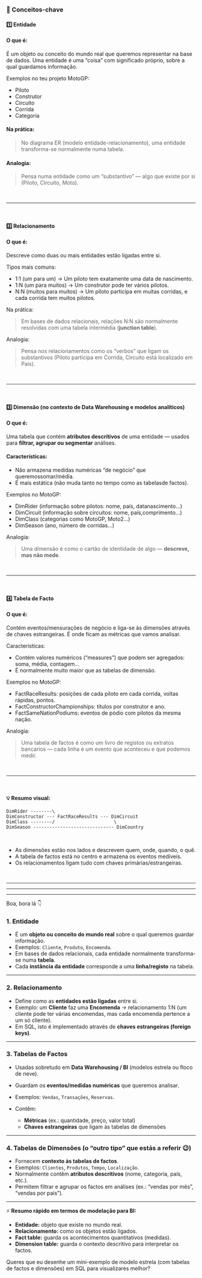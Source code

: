 
### 📌 Conceitos-chave

#### 1️⃣ Entidade

#### O que é:

É um objeto ou conceito do mundo real que queremos representar na base de dados.
Uma entidade é uma “coisa” com significado próprio, sobre a qual guardamos informação.

Exemplos no teu projeto MotoGP:

- Piloto
- Construtor
- Circuito
- Corrida
- Categoria

#### Na prática:

> No diagrama ER (modelo entidade-relacionamento), uma entidade transforma-se normalmente numa tabela.

#### Analogia:

> Pensa numa entidade como um “substantivo” — algo que existe por si (Piloto, Circuito, Moto).

<br>

---

<br>

#### 2️⃣ Relacionamento

#### O que é:

Descreve como duas ou mais entidades estão ligadas entre si.

Tipos mais comuns:

- 1:1 (um para um) → Um piloto tem exatamente uma data de nascimento.
- 1:N (um para muitos) → Um construtor pode ter vários pilotos.
- N:N (muitos para muitos) → Um piloto participa em muitas corridas, e cada corrida tem muitos pilotos.

Na prática:

> Em bases de dados relacionais, relações N:N são normalmente resolvidas com uma tabela intermédia (**junction table**).

Analogia:

> Pensa nos relacionamentos como os “verbos” que ligam os substantivos (Piloto participa em Corrida, Circuito está localizado em País).

<br>

---

<br>

#### 3️⃣ Dimensão (no contexto de Data Warehousing e modelos analíticos)

#### O que é:

Uma tabela que contém **atributos descritivos** de uma entidade — usados para **filtrar, agrupar ou segmentar** análises.

#### Características:

- Não armazena medidas numéricas “de negócio” que queremossomar/média.
- É mais estática (não muda tanto no tempo como as tabelasde factos).

Exemplos no MotoGP:

- DimRider (informação sobre pilotos: nome, país, datanascimento…)
- DimCircuit (informação sobre circuitos: nome, país,comprimento…)
- DimClass (categorias como MotoGP, Moto2…)
- DimSeason (ano, número de corridas…)

Analogia:

> Uma dimensão é como o cartão de identidade de algo — **descreve, mas não mede**.

<br>

---

<br>

#### 4️⃣ Tabela de Facto

#### O que é:

Contém eventos/mensurações de negócio e liga-se às dimensões através de chaves estrangeiras.
É onde ficam as métricas que vamos analisar.

Características:

- Contém valores numéricos (“measures”) que podem ser agregados: soma, média, contagem…
- É normalmente muito maior que as tabelas de dimensão.

Exemplos no MotoGP:

- FactRaceResults: posições de cada piloto em cada corrida, voltas rápidas, pontos.
- FactConstructorChampionships: títulos por construtor e ano.
- FactSameNationPodiums: eventos de pódio com pilotos da mesma nação.
  
Analogia:

> Uma tabela de factos é como um livro de registos ou extratos bancários — cada linha é um evento que aconteceu e que podemos medir.

<br>

---

<br>

#### 💡 Resumo visual:

```text
DimRider --------\
DimConstructor --- FactRaceResults --- DimCircuit
DimClass --------/                      \
DimSeason ------------------------------ DimCountry
```

<br>

- As dimensões estão nos lados e descrevem quem, onde, quando, o quê.
- A tabela de factos está no centro e armazena os eventos medíveis.
- Os relacionamentos ligam tudo com chaves primárias/estrangeiras.

<br>

---
---
---


Boa, bora lá 👇

### 1. **Entidade**

* É um **objeto ou conceito do mundo real** sobre o qual queremos guardar informação.
* Exemplos: `Cliente`, `Produto`, `Encomenda`.
* Em bases de dados relacionais, cada entidade normalmente transforma-se numa **tabela**.
* Cada **instância da entidade** corresponde a uma **linha/registo** na tabela.

---

### 2. **Relacionamento**

* Define como as **entidades estão ligadas** entre si.
* Exemplo: um **Cliente** faz uma **Encomenda** → relacionamento 1\:N (um cliente pode ter várias encomendas, mas cada encomenda pertence a um só cliente).
* Em SQL, isto é implementado através de **chaves estrangeiras (foreign keys)**.

---

### 3. **Tabelas de Factos**

* Usadas sobretudo em **Data Warehousing / BI** (modelos estrela ou floco de neve).
* Guardam os **eventos/medidas numéricas** que queremos analisar.
* Exemplos: `Vendas`, `Transações`, `Reservas`.
* Contêm:

  * **Métricas** (ex.: quantidade, preço, valor total)
  * **Chaves estrangeiras** que ligam às tabelas de dimensões

---

### 4. **Tabelas de Dimensões** (o “outro tipo” que estás a referir 😉)

* Fornecem **contexto às tabelas de factos**.
* Exemplos: `Clientes`, `Produtos`, `Tempo`, `Localização`.
* Normalmente contêm **atributos descritivos** (nome, categoria, país, etc.).
* Permitem filtrar e agrupar os factos em análises (ex.: “vendas por mês”, “vendas por país”).

---

⚡ **Resumo rápido em termos de modelação para BI:**

* **Entidade:** objeto que existe no mundo real.
* **Relacionamento:** como os objetos estão ligados.
* **Fact table:** guarda os acontecimentos quantitativos (medidas).
* **Dimension table:** guarda o contexto descritivo para interpretar os factos.

Queres que eu desenhe um mini-exemplo de modelo estrela (com tabelas de factos e dimensões) em SQL para visualizares melhor?
